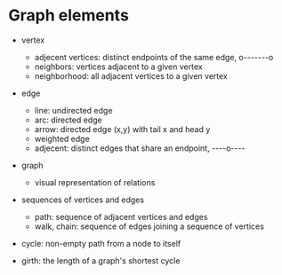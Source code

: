 # Graph elements

- vertex
  - adjecent vertices: distinct endpoints of the same edge, o-------o
  - neighbors: vertices adjacent to a given vertex
  - neighborhood: all adjacent vertices to a given vertex
- edge
  - line: undirected edge
  - arc: directed edge
  - arrow: directed edge (x,y) with tail x and head y
  - weighted edge
  - adjecent: distinct edges that share an endpoint, ----o----
- graph
  - visual representation of relations
- sequences of vertices and edges
  - path: sequence of adjacent vertices and edges
  - walk, chain: sequence of edges joining a sequence of vertices

- cycle: non-empty path from a node to itself
- girth: the length of a graph's shortest cycle

